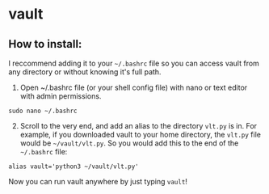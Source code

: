 # vault

## How to install:

I reccommend adding it to your `~/.bashrc` file so you can access vault from any directory or without knowing it's full path.
1. Open ~/.bashrc file (or your shell config file) with nano or text editor with admin permissions.
```
sudo nano ~/.bashrc
```
2. Scroll to the very end, and add an alias to the directory `vlt.py` is in. For example, if you downloaded vault to your home directory, the `vlt.py` file would be `~/vault/vlt.py`. So you would add this to the end of the `~/.bashrc` file:
```
alias vault='python3 ~/vault/vlt.py'
```

Now you can run vault anywhere by just typing `vault`!
